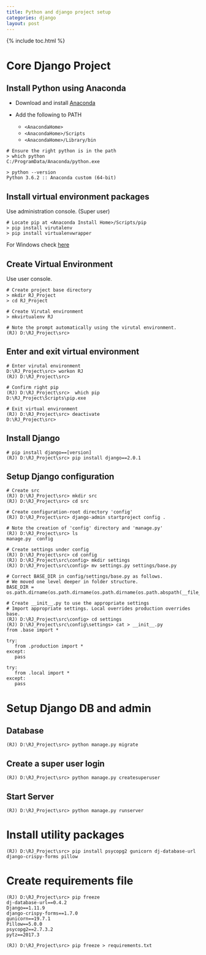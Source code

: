 ```yaml
---
title: Python and django project setup
categories: django
layout: post
---
```


{% include toc.html %}

# Core Django Project

## Install Python using Anaconda

- Download and install [Anaconda](https://www.anaconda.com/download/) 

- Add the following to PATH

  - `<AnacondaHome>` 
  - `<AnacondaHome>/Scripts`
  - `<AnacondaHome>/Library/bin`

```shell
# Ensure the right python is in the path
> which python
C:/ProgramData/Anaconda/python.exe

> python --version
Python 3.6.2 :: Anaconda custom (64-bit)
```

## Install virtual environment packages

Use administration console. (Super user)

```shell
# Locate pip at <Anaconda Install Home>/Scripts/pip
> pip install virutalenv
> pip install virtualenvwrapper
```

For Windows check [here](https://virtualenvwrapper.readthedocs.io/en/latest/install.html)

## Create Virtual Environment

Use user console.

```shell
# Create project base directory
> mkdir RJ_Project
> cd RJ_Project

# Create Virutal environment
> mkvirtualenv RJ

# Note the prompt automatically using the virutal environment.
(RJ) D:\RJ_Project\src>

```

## Enter and exit virtual environment

```shell
# Enter virutal environment
D:\RJ_Project\src> workon RJ
(RJ) D:\RJ_Project\src> 

# Confirm right pip
(RJ) D:\RJ_Project\src>  which pip
D:\RJ_Project\Scripts\pip.exe

# Exit virtual environment
(RJ) D:\RJ_Project\src> deactivate
D:\RJ_Project\src>
```

## Install Django

```shell
# pip install django==[version]
(RJ) D:\RJ_Project\src> pip install django==2.0.1
```

## Setup Django configuration

```shell
# Create src
(RJ) D:\RJ_Project\src> mkdir src
(RJ) D:\RJ_Project\src> cd src

# Create configuration-root directory 'config'
(RJ) D:\RJ_Project\src> django-admin startproject config .

# Note the creation of 'config' directory and 'manage.py'
(RJ) D:\RJ_Project\src> ls 
manage.py  config

# Create settings under config
(RJ) D:\RJ_Project\src> cd config
(RJ) D:\RJ_Project\src\config> mkdir settings
(RJ) D:\RJ_Project\src\config> mv settings.py settings/base.py

# Correct BASE_DIR in config/settings/base.py as follows. 
# We moved one level deeper in folder structure.
BASE_DIR = os.path.dirname(os.path.dirname(os.path.dirname(os.path.abspath(__file__))))

# Create __init__.py to use the appropriate settings
# Import appropriate settings. Local overrides production overrides base.
(RJ) D:\RJ_Project\src\config> cd settings
(RJ) D:\RJ_Project\src\config\settings> cat > __init__.py
from .base import *

try:
   from .production import *
except:
   pass

try:
   from .local import *
except:
   pass
```

# Setup Django DB and admin

## Database

```
(RJ) D:\RJ_Project\src> python manage.py migrate
```

## Create a super user login

```
(RJ) D:\RJ_Project\src> python manage.py createsuperuser
```

## Start Server

```
(RJ) D:\RJ_Project\src> python manage.py runserver
```

# Install utility packages

```
(RJ) D:\RJ_Project\src> pip install psycopg2 gunicorn dj-database-url django-crispy-forms pillow
```

# Create requirements file

```
(RJ) D:\RJ_Project\src> pip freeze
dj-database-url==0.4.2
Django==1.11.9
django-crispy-forms==1.7.0
gunicorn==19.7.1
Pillow==5.0.0
psycopg2==2.7.3.2
pytz==2017.3

(RJ) D:\RJ_Project\src> pip freeze > requirements.txt
```

